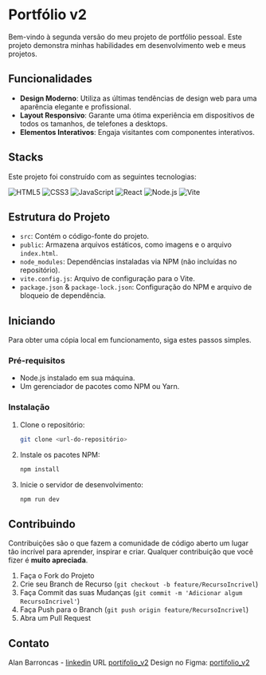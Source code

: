 # Portfólio v2

Bem-vindo à segunda versão do meu projeto de portfólio pessoal. Este projeto demonstra minhas habilidades em desenvolvimento web e meus projetos.

## Funcionalidades

- **Design Moderno**: Utiliza as últimas tendências de design web para uma aparência elegante e profissional.
- **Layout Responsivo**: Garante uma ótima experiência em dispositivos de todos os tamanhos, de telefones a desktops.
- **Elementos Interativos**: Engaja visitantes com componentes interativos.
  

## Stacks 

Este projeto foi construído com as seguintes tecnologias:

<p>
  <img src="https://img.shields.io/badge/HTML5-E34F26?style=for-the-badge&logo=html5&logoColor=white" alt="HTML5"/>
  <img src="https://img.shields.io/badge/CSS3-1572B6?style=for-the-badge&logo=css3&logoColor=white" alt="CSS3"/>
  <img src="https://img.shields.io/badge/JavaScript-F7DF1E?style=for-the-badge&logo=javascript&logoColor=black" alt="JavaScript"/>
  <img src="https://img.shields.io/badge/React-20232A?style=for-the-badge&logo=react&logoColor=61DAFB" alt="React"/>
  <img src="https://img.shields.io/badge/Node.js-339933?style=for-the-badge&logo=nodedotjs&logoColor=white" alt="Node.js"/>
  <img src="https://img.shields.io/badge/Vite-B73BFE?style=for-the-badge&logo=vite&logoColor=FFD62E" alt="Vite"/>
</p>



## Estrutura do Projeto

- `src`: Contém o código-fonte do projeto.
- `public`: Armazena arquivos estáticos, como imagens e o arquivo `index.html`.
- `node_modules`: Dependências instaladas via NPM (não incluídas no repositório).
- `vite.config.js`: Arquivo de configuração para o Vite.
- `package.json` & `package-lock.json`: Configuração do NPM e arquivo de bloqueio de dependência.

## Iniciando

Para obter uma cópia local em funcionamento, siga estes passos simples.

### Pré-requisitos

- Node.js instalado em sua máquina.
- Um gerenciador de pacotes como NPM ou Yarn.

### Instalação

1. Clone o repositório:
   ```sh
   git clone <url-do-repositório>
   ```
2. Instale os pacotes NPM:
   ```sh
   npm install
   ```
3. Inicie o servidor de desenvolvimento:
   ```sh
   npm run dev
   ```

## Contribuindo

Contribuições são o que fazem a comunidade de código aberto um lugar tão incrível para aprender, inspirar e criar. Qualquer contribuição que você fizer é **muito apreciada**.

1. Faça o Fork do Projeto
2. Crie seu Branch de Recurso (`git checkout -b feature/RecursoIncrivel`)
3. Faça Commit das suas Mudanças (`git commit -m 'Adicionar algum RecursoIncrivel'`)
4. Faça Push para o Branch (`git push origin feature/RecursoIncrivel`)
5. Abra um Pull Request


## Contato

Alan Barroncas - [linkedin](https://www.linkedin.com/in/alan-barroncas/)
URL [portifolio_v2](https://portifolio-v2-hunterland-project.vercel.app/)
Design no Figma: [portifolio_v2](https://www.figma.com/file/ItVe2wXLNC2OCV26HRl67b/Portif%C3%B3lio2.0?type=design&node-id=10%3A2&mode=design&t=AV3e5kh590K8ylaU-1)

